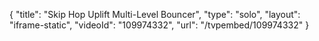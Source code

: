 {
    "title": "Skip Hop Uplift Multi-Level Bouncer",
    "type": "solo",
    "layout": "iframe-static",
    "videoId": "109974332",
    "url": "\/tvpembed\/109974332"
}